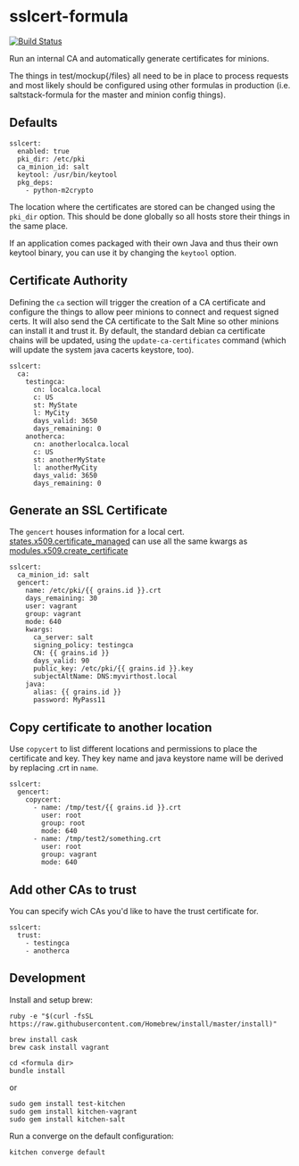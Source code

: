 # sslcert-formula
[![Build Status](https://travis-ci.org/ssplatt/sslcert-formula.svg?branch=master)](https://travis-ci.org/ssplatt/sslcert-formula)

Run an internal CA and automatically generate certificates for minions.

The things in test/mockup{/files} all need to be in place to process requests and most likely should be configured using other formulas in production (i.e. saltstack-formula for the master and minion config things).

## Defaults
```
sslcert:
  enabled: true
  pki_dir: /etc/pki
  ca_minion_id: salt
  keytool: /usr/bin/keytool
  pkg_deps:
    - python-m2crypto
```
The location where the certificates are stored can be changed using the `pki_dir` option. This should be done globally so all hosts store their things in the same place.

If an application comes packaged with their own Java and thus their own keytool binary, you can use it by changing the `keytool` option.

## Certificate Authority
Defining the `ca` section will trigger the creation of a CA certificate and configure the things to allow peer minions to connect and request signed certs. It will also send the CA certificate to the Salt Mine so other minions can install it and trust it. By default, the standard debian ca certificate chains will be updated, using the `update-ca-certificates` command (which will update the system java cacerts keystore, too).
```
sslcert:
  ca:
    testingca:
      cn: localca.local
      c: US
      st: MyState
      l: MyCity
      days_valid: 3650
      days_remaining: 0
    anotherca:
      cn: anotherlocalca.local
      c: US
      st: anotherMyState
      l: anotherMyCity
      days_valid: 3650
      days_remaining: 0
```

## Generate an SSL Certificate
The `gencert` houses information for a local cert. [states.x509.certificate_managed](https://docs.saltstack.com/en/2015.8/ref/states/all/salt.states.x509.html#module-salt.states.x509) can use all the same kwargs as [modules.x509.create_certificate](https://docs.saltstack.com/en/2015.8/ref/modules/all/salt.modules.x509.html#salt.modules.x509.create_certificate)
```
sslcert:
  ca_minion_id: salt
  gencert:
    name: /etc/pki/{{ grains.id }}.crt
    days_remaining: 30
    user: vagrant
    group: vagrant
    mode: 640
    kwargs:
      ca_server: salt
      signing_policy: testingca
      CN: {{ grains.id }}
      days_valid: 90
      public_key: /etc/pki/{{ grains.id }}.key
      subjectAltName: DNS:myvirthost.local
    java:
      alias: {{ grains.id }}
      password: MyPass11
```
## Copy certificate to another location
Use `copycert` to list different locations and permissions to place the certificate and key. They key name and java keystore name will be derived by replacing .crt in `name`.
```
sslcert:
  gencert:
    copycert:
      - name: /tmp/test/{{ grains.id }}.crt
        user: root
        group: root
        mode: 640
      - name: /tmp/test2/something.crt
        user: root
        group: vagrant
        mode: 640
```


## Add other CAs to trust
You can specify wich CAs you'd like to have the trust certificate for.
```
sslcert:
  trust:
    - testingca
	- anotherca
```

## Development
Install and setup brew:
```
ruby -e "$(curl -fsSL https://raw.githubusercontent.com/Homebrew/install/master/install)"
```

```
brew install cask
brew cask install vagrant
```

```
cd <formula dir>
bundle install
```
or
```
sudo gem install test-kitchen
sudo gem install kitchen-vagrant
sudo gem install kitchen-salt
```

Run a converge on the default configuration:
```
kitchen converge default
```
